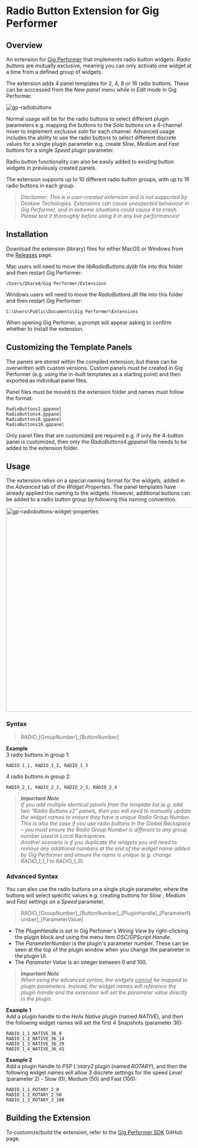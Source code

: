 # Radio Button Extension for Gig Performer

## Overview
An extension for [Gig Performer](https://gigperformer.com) that implements radio button widgets. _Radio buttons_ are mutually exclusive, meaning you can only activate one widget at a time from a defined group of widgets.

The extension adds 4 panel templates for 2, 4, 8 or 16 radio buttons. These can be acccessed from the _New panel_ menu while in _Edit_ mode in Gig Performer.

![gp-radiobuttons](https://user-images.githubusercontent.com/107261652/173212168-8d1d10c9-0a50-45f5-a2c8-b1b6c1183666.gif)

Normal usage will be for the radio buttons to select different plugin parameters e.g. mapping the buttons to the _Solo_ buttons on a 4-channel mixer to implement _exclusive solo_ for each channel. Advanced usage includes the ability to use the radio buttons to select different discrete values for a single plugin parameter e.g. create _Slow_, _Medium_ and _Fast_ buttons for a single _Speed_ plugin parameter.

Radio button functionality can also be easily added to existing button widgets in previously created panels.

The extension supports up to 10 different radio button groups, with up to 16 radio buttons in each group.

> _Disclaimer: This is a user-created extension and is not supported by Deskew Techologies. Extensions can cause unexpected behaviour in Gig Performer, and in extreme situations could cause it to crash. Please test it thoroughly before using it in any live performances!_

## Installation

Download the extension (library) files for either MacOS or Windows from the [Releases](https://github.com/gp-rank13/gp-radiobuttons/releases) page.  

Mac users will need to move the _libRadioButtons.dylib_ file into this folder and then restart Gig Performer:
```
/Users/Shared/Gig Performer/Extensions
```
Windows users will need to move the _RadioButtons.dll_ file into this folder and then restart Gig Performer:
```
C:\Users\Public\Documents\Gig Performer\Extensions
```
When opening Gig Perfomer, a prompt will appear asking to confirm whether to install the extension.

## Customizing the Template Panels

The panels are stored within the compiled extension, but these can be overwritten with custom versions. Custom panels must be created in Gig Performer (e.g. using the in-built templates as a starting point) and then exported as individual panel files.  

Panel files must be moved to the extension folder and names must follow the format:
```
RadioButtons2.gppanel
RadioButtons4.gppanel
RadioButtons8.gppanel
RadioButtons16.gppanel
```
Only panel files that are customized are required e.g. if only the 4-button panel is customized, then only the _RadioButtons4.gppanel_ file needs to be added to the extension folder.

## Usage

The extension relies on a special naming format for the widgets, added in the _Advanced_ tab of the _Widget Properties_. The panel templates have already applied this naming to the widgets. However, additional buttons can be added to a radio button group by following this naming convention.

<img width="553" alt="gp-radiobuttons-widget-properties" src="https://user-images.githubusercontent.com/107261652/173212382-7e43735e-c3f1-4c4a-b2f0-9108003ed884.png">

### Syntax

> RADIO\_[GroupNumber]\_[ButtonNumber]

__Example__  
3 radio buttons in group 1:
```
RADIO_1_1, RADIO_1_2, RADIO_1_3
```
4 radio buttons in group 2:
```
RADIO_2_1, RADIO_2_2, RADIO_2_3, RADIO_2_4
```
> **_Important Note_**  
_If you add multiple identical panels from the template list (e.g. add two “Radio Buttons x2” panels, then you will need to manually update the widget names to ensure they have a unique Radio Group Number. This is also the case if you use radio buttons in the Global Rackspace – you must ensure the Radio Group Number is different to any group number used in Local Rackspaces.  
Another scenario is if you duplicate the widgets you will need to remove any additional numbers at the end of the widget name added by Gig Performer and ensure the name is unique (e.g. change RADIO_1_1_1 to RADIO_1_3)._

### Advanced Syntax

You can also use the radio buttons on a single plugin parameter, where the buttons will select specific values e.g. creating buttons for _Slow_ , _Medium_ and _Fast_ settings on a _Speed_ parameter.

> RADIO\_[GroupNumber]\_[ButtonNumber]\_[PluginHandle]\_[ParameterNumber]\_[ParameterValue]

- The _PluginHandle_ is set in Gig Perfomer's _Wiring View_ by right-clicking the plugin block and using the menu item _OSC/GPScript Handle_.   
- The _ParameterNumber_ is the plugin's parameter number. These can be seen at the top of the plugin window when you change the parameter in the plugin UI. 
- The _Parameter Value_ is an integer between 0 and 100.  
 

> **_Important Note_**  
_When using the advanced syntax, the widgets <u>cannot</u> be mapped to plugin parameters. Instead, the widget names will reference the plugin handle and the extension will set the parameter value directly in the plugin._

__Example 1__  
Add a plugin handle to the _Helix Native_ plugin (named _NATIVE_), and then the following widget names will set the first 4 Snapshots (parameter 36):
```
RADIO_1_1_NATIVE_36_0
RADIO_1_2_NATIVE_36_14
RADIO_1_3_NATIVE_36_29
RADIO_1_4_NATIVE_36_43
```

__Example 2__  
Add a plugin handle to _PSP L'otary2_ plugin (named _ROTARY_), and then the following widget names will allow 3 discrete settings for the speed _Level_ (parameter 2) - Slow (0), Medium (50) and Fast (100): 
```
RADIO_1_1_ROTARY_2_0
RADIO_1_2_ROTARY_2_50
RADIO_1_3_ROTARY_2_100
```

## Building the Extension

To customize/build the extension, refer to the [Gig Performer SDK](https://github.com/gigperformer/gp-sdk) GitHub page.

